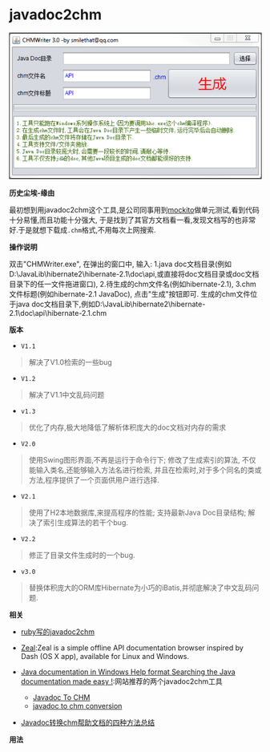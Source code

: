 javadoc2chm
===========

![javadoc2chm](pic/javadoc2chm.PNG)


**历史尘埃-缘由**

最初想到用javadoc2chm这个工具,是公司同事用到[mockito](http://mockito.org/)做单元测试,看到代码十分易懂,而且功能十分强大,
于是找到了其官方文档看一看,发现文档写的也非常好.于是就想下载成`.chm`格式,不用每次上网搜索.


**操作说明**

双击"CHMWriter.exe",
在弹出的窗口中,
输入:
1.java doc文档目录(例如D:\JavaLib\hibernate2\hibernate-2.1\doc\api,或直接将doc文档目录或doc文档目录下的任一文件拖进窗口),
2.待生成的chm文件名(例如hibernate-2.1),
3.chm文件标题(例如hibernate-2.1 JavaDoc),
点击"生成"按钮即可.
生成的chm文件位于java doc文档目录下,例如D:\JavaLib\hibernate2\hibernate-2.1\doc\api\hibernate-2.1.chm

**版本**

- `V1.1`

> 解决了V1.0检索的一些bug

- `V1.2`

> 解决了V1.1中文乱码问题

- `v1.3`

> 优化了内存,极大地降低了解析体积庞大的doc文档对内存的需求

- `V2.0`

> 使用Swing图形界面,不再是运行于命令行下;
修改了生成索引的算法,
不仅能输入类名,还能够输入方法名进行检索,
并且在检索时,对于多个同名的类或方法,程序提供了一个页面供用户进行选择.

- `V2.1`


> 使用了H2本地数据库,来提高程序的性能;
支持最新Java Doc目录结构;
解决了索引生成算法的若干个bug.

- `V2.2`


> 修正了目录文件生成时的一个bug.


- `v3.0`


> 替换体积庞大的ORM库Hibernate为小巧的iBatis,并彻底解决了中文乱码问题.


**相关**

- [ruby写的javadoc2chm](https://github.com/tanakahisateru/javadoc2chm)

- [Zeal](http://zealdocs.org/):Zeal is a simple offline API documentation browser inspired by Dash (OS X app), available for Linux and Windows.
- [Java documentation in Windows Help format
Searching the Java documentation made easy !](http://www.allimant.org/javadoc/):网站推荐的两个javadoc2chm工具
    - [Javadoc To CHM](http://www.burgaud.com/jd2chm/)
    - [javadoc to chm conversion](http://jan.baresovi.cz/dr/en/javadoc-chm)

- [Javadoc转换chm帮助文档的四种方法总结](http://www.blogjava.net/lishunli/archive/2010/01/07/308618.html)

**用法**




